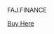 <!DOCTYPE html>
FAJ.FINANCE
<html lang="en">
<head>
  <meta charset="UTF-8">
  <meta name="viewport" content="width=device-width, initial-scale=1.0">
  <title>Button with Link</title>
  <link rel="stylesheet" href="styles.css">
</head>
<body>
  <a href="https://raydium.io" class="btn">Buy Here</a>
</body>
</html>
